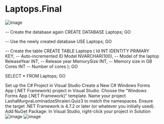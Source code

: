 # Laptops.Final

![image](https://github.com/user-attachments/assets/565696e0-69ea-4dbc-a1ec-46d5e5aa2835)

-- Create the database again
CREATE DATABASE Laptops;
GO

-- Use the newly created database
USE Laptops;
GO



-- Create the table
CREATE TABLE Laptops (
    Id INT IDENTITY PRIMARY KEY,   -- Auto-incremented ID
    Model NVARCHAR(100),           -- Model of the laptop
    ReleaseYear INT,               -- Release year
    MemorySize INT,                -- Memory size in GB
    Cores INT                      -- Number of cores
);
GO



SELECT * FROM Laptops;
GO

Set up the C# Project in Visual Studio Create a New C# Windows Forms App (.NET Framework) project in Visual Studio. Choose the "Windows Forms App (.NET Framework)" template. Name your project LashaMurgvaLominadzeShraieri.Quiz3 to match the namespaces. Ensure the target .NET Framework is 4.7.2 or later (or whatever you initially used). Add NuGet Package: In Visual Studio, right-click your project in Solution
![image](https://github.com/user-attachments/assets/2677ae83-84a4-465a-954c-225d75586f60)
![image](https://github.com/user-attachments/assets/0880adfe-6144-4862-9a86-a96c0604d31f)


